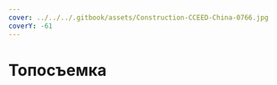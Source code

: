 ```yaml
---
cover: ../../../.gitbook/assets/Construction-CCEED-China-0766.jpg
coverY: -61
---
```


# Топосъемка

